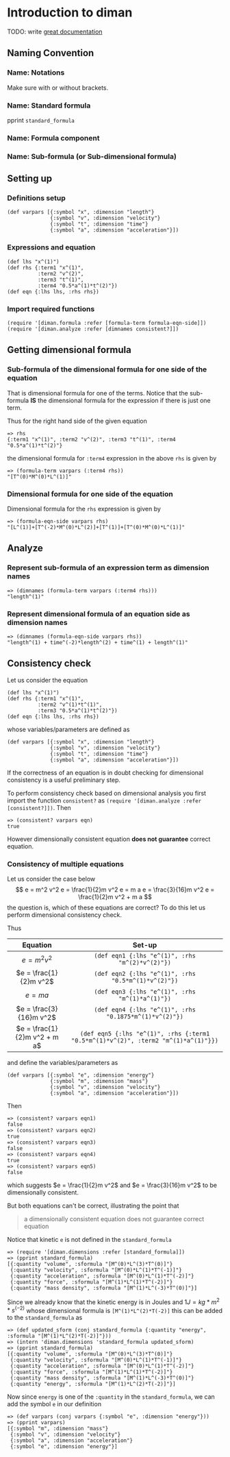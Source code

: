# Introduction to diman

TODO: write [great documentation](http://jacobian.org/writing/what-to-write/)

## Naming Convention
### Name: Notations
Make sure with or without brackets.
### Name: Standard formula
pprint `standard_formula`
### Name: Formula component
### Name: Sub-formula (or Sub-dimensional formula)

## Setting up
### Definitions setup
```
(def varpars [{:symbol "x", :dimension "length"}
              {:symbol "v", :dimension "velocity"}
              {:symbol "t", :dimension "time"}
              {:symbol "a", :dimension "acceleration"}])
```
### Expressions and equation
```
(def lhs "x^(1)")
(def rhs {:term1 "x^(1)",
          :term2 "v^(2)",
          :term3 "t^(1)",
          :term4 "0.5*a^(1)*t^(2)"})
(def eqn {:lhs lhs, :rhs rhs})
```
### Import required functions
```
(require '[diman.formula :refer [formula-term formula-eqn-side]])
(require '[diman.analyze :refer [dimnames consistent?]])
```
## Getting dimensional formula
### Sub-formula of the dimensional formula for one side of the equation
That is dimensional formula for one of the terms. Notice that the sub-formula **IS** the dimensional formula for the expression if there is just one term.

Thus for the right hand side of the given  equation
```
=> rhs
{:term1 "x^(1)", :term2 "v^(2)", :term3 "t^(1)", :term4 "0.5*a^(1)*t^(2)"}
```
the dimensional formula for `:term4` expression in the above `rhs` is given by
```
=> (formula-term varpars (:term4 rhs))
"[T^(0)*M^(0)*L^(1)]"
```
### Dimensional formula for one side of the equation
Dimensional formula for the `rhs` expression is given by
```
=> (formula-eqn-side varpars rhs)
"[L^(1)]+[T^(-2)*M^(0)*L^(2)]+[T^(1)]+[T^(0)*M^(0)*L^(1)]"
```
## Analyze
### Represent sub-formula of an expression term as dimension names
```
=> (dimnames (formula-term varpars (:term4 rhs)))
"length^(1)"
```
### Represent dimensional formula of an equation side as dimension names
```
=> (dimnames (formula-eqn-side varpars rhs))
"length^(1) + time^(-2)*length^(2) + time^(1) + length^(1)"
```
## Consistency check
Let us consider the equation
```
(def lhs "x^(1)")
(def rhs {:term1 "x^(1)",
          :term2 "v^(1)*t^(1)",
          :term3 "0.5*a^(1)*t^(2)"})
(def eqn {:lhs lhs, :rhs rhs})
```
whose variables/parameters are defined as
```
(def varpars [{:symbol "x", :dimension "length"}
              {:symbol "v", :dimension "velocity"}
              {:symbol "t", :dimension "time"}
              {:symbol "a", :dimension "acceleration"}])
```
If the correctness of an equation is in doubt checking for dimensional consistency is a useful preliminary step.

To perform consistency check based on dimensional analysis you first import the function `consistent?` as `(require '[diman.analyze :refer [consistent?]])`.
Then
```
=> (consistent? varpars eqn)
true
```

However dimensionally consistent equation **does not guarantee** correct equation.
### Consistency of multiple equations
Let us consider the case below
$$
e = m^2 v^2
e = \frac{1}{2}m v^2
e = m a
e = \frac{3}{16}m v^2
e = \frac{1}{2}m v^2 + m a
$$
the question is, which of these equations are correct? To do this let us perform dimensional consistency check.

Thus

| Equation                     | Set-up                                           |
|:----------------------------:|:------------------------------------------------:|
| $e = m^2 v^2$                |`(def eqn1 {:lhs "e^(1)", :rhs "m^(2)*v^(2)"})`       |
| $e = \frac{1}{2}m v^2$       |`(def eqn2 {:lhs "e^(1)", :rhs "0.5*m^(1)*v^(2)"})`    |
| $e = m a$                    |`(def eqn3 {:lhs "e^(1)", :rhs "m^(1)*a^(1)"})`        |
| $e = \frac{3}{16}m v^2$      |`(def eqn4 {:lhs "e^(1)", :rhs "0.1875*m^(1)*v^(2)"})`|
| $e = \frac{1}{2}m v^2 + m a$ |`(def eqn5 {:lhs "e^(1)", :rhs {:term1 "0.5*m^(1)*v^(2)", :term2 "m^(1)*a^(1)"}})`|

and define the variables/parameters as
```
(def varpars [{:symbol "e", :dimension "energy"}
              {:symbol "m", :dimension "mass"}
              {:symbol "v", :dimension "velocity"}
              {:symbol "a", :dimension "acceleration"}])

```
Then
```
=> (consistent? varpars eqn1)
false
=> (consistent? varpars eqn2)
true
=> (consistent? varpars eqn3)
false
=> (consistent? varpars eqn4)
true
=> (consistent? varpars eqn5)
false
```
which suggests $e = \frac{1}{2}m v^2$ and $e = \frac{3}{16}m v^2$ to be dimensionally consistent.

But both equations can't be correct, illustrating the point that
> a dimensionally consistent equation does not guarantee correct equation

Notice that kinetic `e` is not defined in the `standard_formula`
```
=> (require '[diman.dimensions :refer [standard_formula]])
=> (pprint standard_formula)
[{:quantity "volume", :sformula "[M^(0)*L^(3)*T^(0)]"}
 {:quantity "velocity", :sformula "[M^(0)*L^(1)*T^(-1)]"}
 {:quantity "acceleration", :sformula "[M^(0)*L^(1)*T^(-2)]"}
 {:quantity "force", :sformula "[M^(1)*L^(1)*T^(-2)]"}
 {:quantity "mass density", :sformula "[M^(1)*L^(-3)*T^(0)]"}]
```
Since we already know that the kinetic energy is in Joules and $1J = kg*m^2*s^(-2)$ whose dimensional formula is `[M^(1)*L^(2)*T(-2)]` this can be added to the `standard_formula` as
```
=> (def updated_sform (conj standard_formula {:quantity "energy", :sformula "[M^(1)*L^(2)*T(-2)]"}))
=> (intern 'diman.dimensions 'standard_formula updated_sform)
=> (pprint standard_formula)
[{:quantity "volume", :sformula "[M^(0)*L^(3)*T^(0)]"}
 {:quantity "velocity", :sformula "[M^(0)*L^(1)*T^(-1)]"}
 {:quantity "acceleration", :sformula "[M^(0)*L^(1)*T^(-2)]"}
 {:quantity "force", :sformula "[M^(1)*L^(1)*T^(-2)]"}
 {:quantity "mass density", :sformula "[M^(1)*L^(-3)*T^(0)]"}
 {:quantity "energy", :sformula "[M^(1)*L^(2)*T(-2)]"}]
```
Now since `energy` is one of the `:quantity` in the `standard_formula`, we can add the symbol `e` in our definition
```
=> (def varpars (conj varpars {:symbol "e", :dimension "energy"}))
=> (pprint varpars)
[{:symbol "m", :dimension "mass"}
 {:symbol "v", :dimension "velocity"}
 {:symbol "a", :dimension "acceleration"}
 {:symbol "e", :dimension "energy"}]
```
